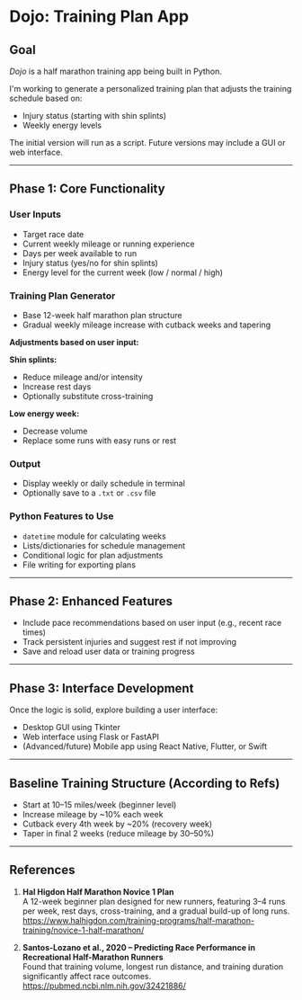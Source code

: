 # Dojo: Training Plan App

## Goal

_Dojo_ is a half marathon training app being built in Python. 

I'm working to generate a personalized training plan that adjusts the training schedule based on:

- Injury status (starting with shin splints)
- Weekly energy levels

The initial version will run as a script. Future versions may include a GUI or web interface.

---

## Phase 1: Core Functionality 

### User Inputs

- Target race date
- Current weekly mileage or running experience
- Days per week available to run
- Injury status (yes/no for shin splints)
- Energy level for the current week (low / normal / high)

### Training Plan Generator

- Base 12-week half marathon plan structure
- Gradual weekly mileage increase with cutback weeks and tapering

**Adjustments based on user input:**

**Shin splints:**
- Reduce mileage and/or intensity
- Increase rest days
- Optionally substitute cross-training


**Low energy week:**
- Decrease volume
- Replace some runs with easy runs or rest

### Output

- Display weekly or daily schedule in terminal
- Optionally save to a `.txt` or `.csv` file

### Python Features to Use

- `datetime` module for calculating weeks
- Lists/dictionaries for schedule management
- Conditional logic for plan adjustments
- File writing for exporting plans

---

## Phase 2: Enhanced Features

- Include pace recommendations based on user input (e.g., recent race times)
- Track persistent injuries and suggest rest if not improving
- Save and reload user data or training progress

---

## Phase 3: Interface Development

Once the logic is solid, explore building a user interface:

- Desktop GUI using Tkinter
- Web interface using Flask or FastAPI
- (Advanced/future) Mobile app using React Native, Flutter, or Swift

---

 ## Baseline Training Structure (According to Refs)
 - Start at 10–15 miles/week (beginner level)
 - Increase mileage by ~10% each week
 - Cutback every 4th week by ~20% (recovery week)
 - Taper in final 2 weeks (reduce mileage by 30–50%)

---
## References 

1. **Hal Higdon Half Marathon Novice 1 Plan**  
   A 12-week beginner plan designed for new runners, featuring 3–4 runs per week, rest days, cross-training, and a gradual build-up of long runs.  
   https://www.halhigdon.com/training-programs/half-marathon-training/novice-1-half-marathon/

2. **Santos-Lozano et al., 2020 – Predicting Race Performance in Recreational Half-Marathon Runners**  
   Found that training volume, longest run distance, and training duration significantly affect race outcomes.  
   https://pubmed.ncbi.nlm.nih.gov/32421886/
